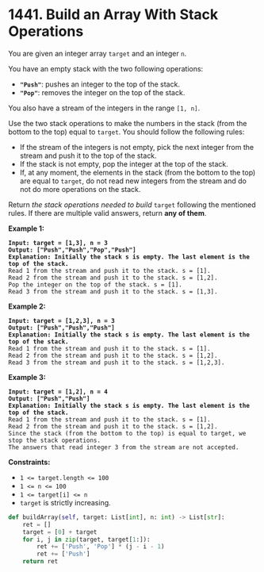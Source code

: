 # 1441. Build an Array With Stack Operations

You are given an integer array `target` and an integer `n`.

You have an empty stack with the two following operations:

* **`"Push"`**: pushes an integer to the top of the stack.
* **`"Pop"`**: removes the integer on the top of the stack.

You also have a stream of the integers in the range `[1, n]`.

Use the two stack operations to make the numbers in the stack (from the bottom to the top) equal to `target`. You should follow the following rules:

* If the stream of the integers is not empty, pick the next integer from the stream and push it to the top of the stack.
* If the stack is not empty, pop the integer at the top of the stack.
* If, at any moment, the elements in the stack (from the bottom to the top) are equal to `target`, do not read new integers from the stream and do not do more operations on the stack.

Return _the stack operations needed to build_ `target` following the mentioned rules. If there are multiple valid answers, return **any of them**.

&#x20;

**Example 1:**

<pre><code><strong>Input: target = [1,3], n = 3
</strong><strong>Output: ["Push","Push","Pop","Push"]
</strong><strong>Explanation: Initially the stack s is empty. The last element is the top of the stack.
</strong>Read 1 from the stream and push it to the stack. s = [1].
Read 2 from the stream and push it to the stack. s = [1,2].
Pop the integer on the top of the stack. s = [1].
Read 3 from the stream and push it to the stack. s = [1,3].
</code></pre>

**Example 2:**

<pre><code><strong>Input: target = [1,2,3], n = 3
</strong><strong>Output: ["Push","Push","Push"]
</strong><strong>Explanation: Initially the stack s is empty. The last element is the top of the stack.
</strong>Read 1 from the stream and push it to the stack. s = [1].
Read 2 from the stream and push it to the stack. s = [1,2].
Read 3 from the stream and push it to the stack. s = [1,2,3].
</code></pre>

**Example 3:**

<pre><code><strong>Input: target = [1,2], n = 4
</strong><strong>Output: ["Push","Push"]
</strong><strong>Explanation: Initially the stack s is empty. The last element is the top of the stack.
</strong>Read 1 from the stream and push it to the stack. s = [1].
Read 2 from the stream and push it to the stack. s = [1,2].
Since the stack (from the bottom to the top) is equal to target, we stop the stack operations.
The answers that read integer 3 from the stream are not accepted.
</code></pre>

&#x20;

**Constraints:**

* `1 <= target.length <= 100`
* `1 <= n <= 100`
* `1 <= target[i] <= n`
* `target` is strictly increasing.

```python
def buildArray(self, target: List[int], n: int) -> List[str]:
    ret = []
    target = [0] + target
    for i, j in zip(target, target[1:]):
        ret += ['Push', 'Pop'] * (j - i - 1)
        ret += ['Push']
    return ret
```
